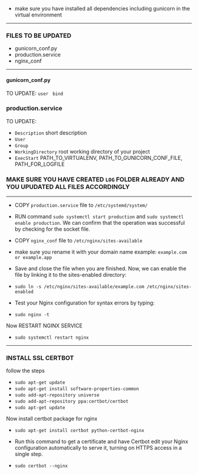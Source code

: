 - make sure you have installed all dependencies including gunicorn in the virtual environment
---

### FILES TO BE UPDATED
- gunicorn_conf.py
- production.service 
- nginx_conf

---

#### gunicorn_conf.py
 TO UPDATE: ``user`` `` bind``
 
 
### production.service
TO UPDATE: 
- ``Description`` short description
- ``User``
- ``Group``
- ``WorkingDirectory`` root working directory of your project
- ``ExecStart``  PATH_TO_VIRTUALENV, PATH_TO_GUNICORN_CONF_FILE, PATH_FOR_LOGFILE

### MAKE SURE YOU HAVE CREATED ``LOG`` FOLDER ALREADY AND YOU UPUDATED ALL FILES ACCORDINGLY

---

- COPY `production.service` file to `/etc/systemd/system/`
- RUN command `sudo systemctl start production` and `sudo systemctl enable production`.
 We can confirm that the operation was successful by checking for the socket file.

- COPY `nginx_conf` file to `/etc/nginx/sites-available`
- make sure you rename it with your domain name example: `example.com or example.app`
- Save and close the file when you are finished. Now, we can enable the file by linking it to the sites-enabled directory:
- `sudo ln -s /etc/nginx/sites-available/example.com /etc/nginx/sites-enabled`
- Test your Nginx configuration for syntax errors by typing:
- `sudo nginx -t`


Now RESTART NGINX SERVICE
- `sudo systemctl restart nginx`

---

### INSTALL SSL CERTBOT
follow the steps
- `sudo apt-get update`
- `sudo apt-get install software-properties-common`
- `sudo add-apt-repository universe`
- `sudo add-apt-repository ppa:certbot/certbot`
- `sudo apt-get update`

Now install certbot package for nginx
- `sudo apt-get install certbot python-certbot-nginx`
- Run this command to get a certificate and have Certbot edit your Nginx configuration automatically to serve it, turning on HTTPS access in a single step.

- `sudo certbot --nginx`



